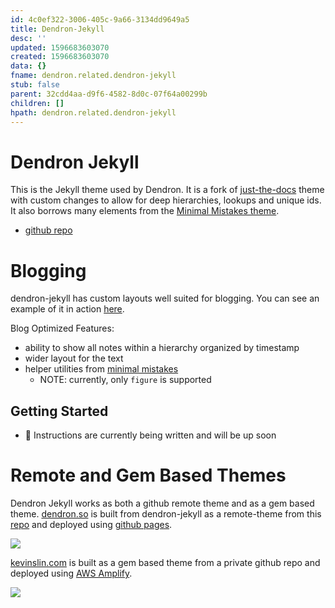 ```yaml
---
id: 4c0ef322-3006-405c-9a66-3134dd9649a5
title: Dendron-Jekyll
desc: ''
updated: 1596683603070
created: 1596683603070
data: {}
fname: dendron.related.dendron-jekyll
stub: false
parent: 32cdd4aa-d9f6-4582-8d0c-07f64a00299b
children: []
hpath: dendron.related.dendron-jekyll
---
```

# Dendron Jekyll

This is the Jekyll theme used by Dendron. It is a fork of [just-the-docs](https://pmarsceill.github.io/just-the-docs/) theme with custom changes to allow for deep hierarchies, lookups and unique ids. It also borrows many elements from the [Minimal Mistakes theme](https://mmistakes.github.io/minimal-mistakes/).

- [github repo](https://github.com/dendronhq/dendron-jekyll)

# Blogging

dendron-jekyll has custom layouts well suited for blogging. You can see an example of it in action [here](https://www.kevinslin.com/notes/b9bc4aa1-4369-446d-91a9-13d4f2a4b8e5.html). 

Blog Optimized Features:

- ability to show all notes within a hierarchy organized by timestamp
- wider layout for the text
- helper utilities from [minimal mistakes](https://mmistakes.github.io/minimal-mistakes/docs/helpers/)
  - NOTE: currently, only `figure` is supported

## Getting Started

- 🚧 Instructions are currently being written and will be up soon 

# Remote and Gem Based Themes

Dendron Jekyll works as both a github remote theme and as a gem based theme. [dendron.so](https://dendron.so) is built from dendron-jekyll as a remote-theme from this [repo](https://github.com/dendronhq/dendron-template) and deployed using [github pages](https://pages.github.com/).

![](https://foundation-prod-assetspublic53c57cce-8cpvgjldwysl.s3-us-west-2.amazonaws.com/assets/images/jekyll-dendron-so.gif)

[kevinslin.com](https://www.kevinslin.com/) is built as a gem based theme from a private github repo and deployed using [AWS Amplify](https://aws.amazon.com/amplify/). 

![](https://foundation-prod-assetspublic53c57cce-8cpvgjldwysl.s3-us-west-2.amazonaws.com/assets/images/jekyll-kevinslin.gif)
